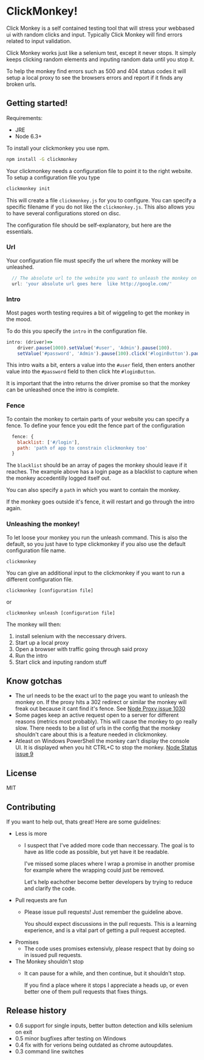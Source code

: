 # ClickMonkey!


Click Monkey is a self contained testing tool that will stress your webbased ui
with random clicks and input.
Typically Click Monkey will find errors related to input validation.

Click Monkey works just like a selenium test, except it never stops.
It simply keeps clicking random elements and inputing random data until you stop it.

To help the monkey find errors such as 500 and 404 status codes it will setup a
local proxy to see the browsers errors and report if it finds any broken urls.

## Getting started!

Requirements:

* JRE
* Node 6.3+

To install your clickmonkey you use npm.

```bash
npm install -G clickmonkey
```

Your clickmonkey needs a configuration file to point it to the right website.
To setup a configuration file you type

```bash
clickmonkey init
```

This will create a file `clickmonkey.js` for you to configure.
You can specify a specific filename if you do not like the `clickmonkey.js`.
This also allows you to have several configurations stored on disc.

The configuration file should be self-explanatory, but here are the essentials.

### Url

Your configuration file must specify the url where the monkey will be unleashed.

```javascript
  // The absolute url to the website you want to unleash the monkey on goes here
  url: 'your absolute url goes here  like http://google.com/'
```

### Intro
Most pages worth testing requires a bit of wiggeling to get the monkey in the mood.

To do this you specify the `intro` in the configuration file.

```javascript
intro: (driver)=>
    driver.pause(1000).setValue('#user', 'Admin').pause(100).
    setValue('#password', 'Admin').pause(100).click('#loginButton').pause(100),
```

This intro waits a bit, enters a value into the `#user` field, then enters
another value into the `#password` field to then click hte `#loginButton`.

It is important that the intro returns the driver promise so that the monkey
can be unleashed once the intro is complete.

### Fence
To contain the monkey to certain parts of your website you can specify a fence.
To define your fence you edit the fence part of the configuration

```javascript
  fence: {
    blacklist: ['#/login'],
    path: 'path of app to constrain clickmonkey too'
  }
```

The `blacklist` should be an array of pages the monkey should leave if it reaches.
The example above has a login page as a blacklist to capture when the monkey
accedentilly logged itself out.

You can also specify a `path` in which you want to contain the monkey.

If the monkey goes outside it's fence, it will restart and go through the intro again.


### Unleashing the monkey!

To let loose your monkey you run the unleash command. This is also the default,
so you just have to type clickmonkey if you also use the default configuration file name.

```
clickmonkey
```

You can give an additional input to the clickmonkey if you want to run a different configuration file.


```
clickmonkey [configuration file]
```

or

```
clickmonkey unleash [configuration file]
```

The monkey will then:
1. install selenium with the neccessary drivers.
2. Start up a local proxy
3. Open a browser with traffic going through said proxy
4. Run the intro
5. Start click and inputing random stuff

## Know gotchas

* The url needs to be the exact url to the page you want to unleash the monkey on. If the proxy hits a 302 redirect or similar the monkey will freak out because it cant find it's fence. See [Node Proxy issue 1030](https://github.com/nodejitsu/node-http-proxy/issues/1030)
* Some pages keep an active request open to a server for different reasons (metrics most probably). This will cause the monkey to go really slow. There needs to be a list of urls in the config that the monkey shouldn't care about this is a feature needed in clickmonkey.
* Atleast on Windows PowerShell the monkey can't display the console UI. It is displayed when you hit CTRL+C to stop the monkey. [Node Status issue 9](https://github.com/derrickpelletier/node-status/issues/9)

## License

MIT

## Contributing

If you want to help out, thats great! Here are some guidelines:

* Less is more
  - I suspect that I've added more code than neccessary. The goal is to have
    as litle code as possible, but yet have it be readable.

    I've missed some places where I wrap a promise in another promise for example
    where the wrapping could just be removed.

    Let's help eachother become better developers by trying to reduce and clarify
    the code.
* Pull requests are fun
  - Please issue pull requests! Just remember the guideline above.

    You should expect discussions in the pull requests.
    This is a learning experience, and is a vital part of getting a pull request accepted.
* Promises
  - The code uses promises extensivly, please respect that by doing so in issued pull requests.
* The Monkey shouldn't stop
  - It can pause for a while, and then continue, but it shouldn't stop.

    If you find a place where it stops I appreciate a heads up, or even better one of them pull requests that fixes things.


## Release history

* 0.6 support for single inputs, better button detection and kills selenium on exit
* 0.5 minor bugfixes after testing on Windows
* 0.4 fix with for verions being outdated as chrome autoupdates.
* 0.3 command line switches
